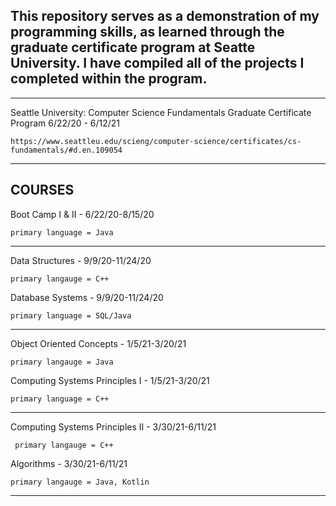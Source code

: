 This repository serves as a demonstration of my programming skills, as learned through the graduate certificate program at Seatte University. I have compiled all of the projects I completed within the program.
------------------------------------------------------------------------------------------------
------------------------------------------------------------------------------------------------
Seattle University: Computer Science Fundamentals Graduate Certificate Program 6/22/20 - 6/12/21

    https://www.seattleu.edu/scieng/computer-science/certificates/cs-fundamentals/#d.en.109054

------------------------------------------------------------------------------------------------
COURSES
------------------------------------------------------------------------------------------------

Boot Camp I & II - 6/22/20-8/15/20

    primary language = Java
------------------------------------------------------------------------------------------------
Data Structures - 9/9/20-11/24/20

    primary langauge = C++
Database Systems - 9/9/20-11/24/20

    primary language = SQL/Java
----------------------------------------------------------------------------------------------- 
Object Oriented Concepts - 1/5/21-3/20/21 

    primary langauge = Java
    
Computing Systems Principles I - 1/5/21-3/20/21

    primary language = C++
------------------------------------------------------------------------------------------------
Computing Systems Principles II - 3/30/21-6/11/21 

	 primary langauge = C++

Algorithms - 3/30/21-6/11/21 

    primary langauge = Java, Kotlin
------------------------------------------------------------------------------------------------
